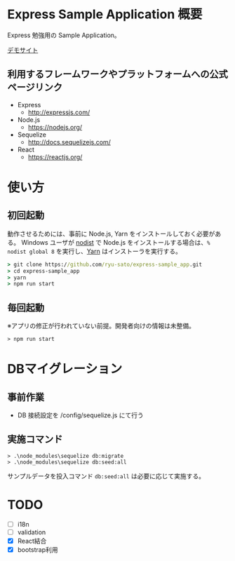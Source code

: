 # Express Sample Application 概要

Express 勉強用の Sample Application。

[デモサイト](https://ryu-sato-express-sample-app.herokuapp.com/)

## 利用するフレームワークやプラットフォームへの公式ページリンク

- Express
    - http://expressjs.com/
- Node.js
    - https://nodejs.org/
- Sequelize
    - http://docs.sequelizejs.com/
- React
    - https://reactjs.org/

# 使い方

## 初回起動

動作させるためには、事前に Node.js, Yarn をインストールしておく必要がある。
Windows ユーザが [nodist](https://github.com/marcelklehr/nodist) で Node.js をインストールする場合は、`% nodist global 8` を実行し、[Yarn](https://yarnpkg.com/lang/ja/docs/install/) はインストーラを実行する。

```cmd
> git clone https://github.com/ryu-sato/express-sample_app.git
> cd express-sample_app
> yarn
> npm run start
```

## 毎回起動

※アプリの修正が行われていない前提。開発者向けの情報は未整備。

```
> npm run start
```

# DBマイグレーション

## 事前作業

- DB 接続設定を /config/sequelize.js にて行う

## 実施コマンド

```
> .\node_modules\sequelize db:migrate
> .\node_modules\sequelize db:seed:all
```

サンプルデータを投入コマンド `db:seed:all` は必要に応じて実施する。

# TODO

- [ ] i18n
- [ ] validation
- [x] React結合
- [x] bootstrap利用
